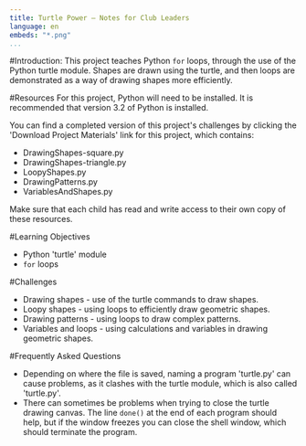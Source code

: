 ```yaml
---
title: Turtle Power — Notes for Club Leaders
language: en
embeds: "*.png"
...
```


#Introduction:
This project teaches Python `for` loops, through the use of the Python turtle module. Shapes are drawn using the turtle, and then loops are demonstrated as a way of drawing shapes more efficiently.

#Resources
For this project, Python will need to be installed. It is recommended that version 3.2 of Python is installed.

You can find a completed version of this project's challenges by clicking the 'Download Project Materials' link for this project, which contains:

+ DrawingShapes-square.py
+ DrawingShapes-triangle.py
+ LoopyShapes.py
+ DrawingPatterns.py
+ VariablesAndShapes.py

Make sure that each child has read and write access to their own copy of these resources.

#Learning Objectives
+ Python 'turtle' module
+ `for` loops

#Challenges
+ Drawing shapes - use of the turtle commands to draw shapes.
+ Loopy shapes - using loops to efficiently draw geometric shapes.
+ Drawing patterns - using loops to draw complex patterns.
+ Variables and loops - using calculations and variables in drawing geometric shapes.

#Frequently Asked Questions
+ Depending on where the file is saved, naming a program 'turtle.py' can cause problems, as it clashes with the turtle module, which is also called 'turtle.py'.
+ There can sometimes be problems when trying to close the turtle drawing canvas. The line `done()` at the end of each program should help, but if the window freezes you can close the shell window, which should terminate the program.


